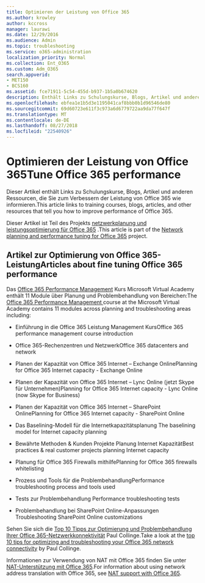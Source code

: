 ```yaml
---
title: Optimieren der Leistung von Office 365
ms.author: krowley
author: kccross
manager: laurawi
ms.date: 12/29/2016
ms.audience: Admin
ms.topic: troubleshooting
ms.service: o365-administration
localization_priority: Normal
ms.collection: Ent_O365
ms.custom: Adm_O365
search.appverid:
- MET150
- BCS160
ms.assetid: fce71911-5c54-455d-b937-1b5a0b674620
description: Enthält Links zu Schulungskurse, Blogs, Artikel und anderen Ressourcen, die Sie zum Verbessern der Leistung von Office 365 wie informieren.
ms.openlocfilehash: ebfea1e1b5d3e1195041caf8bbb0b1d96546de80
ms.sourcegitcommit: 69d60723e611f3c973a6d6779722aa9da77f647f
ms.translationtype: MT
ms.contentlocale: de-DE
ms.lasthandoff: 08/27/2018
ms.locfileid: "22540926"
---
```

# <a name="tune-office-365-performance"></a><span data-ttu-id="8a2cd-103">Optimieren der Leistung von Office 365</span><span class="sxs-lookup"><span data-stu-id="8a2cd-103">Tune Office 365 performance</span></span>

<span data-ttu-id="8a2cd-104">Dieser Artikel enthält Links zu Schulungskurse, Blogs, Artikel und anderen Ressourcen, die Sie zum Verbessern der Leistung von Office 365 wie informieren.</span><span class="sxs-lookup"><span data-stu-id="8a2cd-104">This article links to training courses, blogs, articles, and other resources that tell you how to improve performance of Office 365.</span></span>
  
<span data-ttu-id="8a2cd-105">Dieser Artikel ist Teil des Projekts [netzwerkplanung und leistungsoptimierung für Office 365](https://aka.ms/tune) .</span><span class="sxs-lookup"><span data-stu-id="8a2cd-105">This article is part of the [Network planning and performance tuning for Office 365](https://aka.ms/tune) project.</span></span>
   
## <a name="articles-about-fine-tuning-office-365-performance"></a><span data-ttu-id="8a2cd-106">Artikel zur Optimierung von Office 365-Leistung</span><span class="sxs-lookup"><span data-stu-id="8a2cd-106">Articles about fine tuning Office 365 performance</span></span>

<span data-ttu-id="8a2cd-107">Das [Office 365 Performance Management](https://aka.ms/tunemva) Kurs Microsoft Virtual Academy enthält 11 Module über Planung und Problembehandlung von Bereichen:</span><span class="sxs-lookup"><span data-stu-id="8a2cd-107">The [Office 365 Performance Management ](https://aka.ms/tunemva) course at the Microsoft Virtual Academy contains 11 modules across planning and troubleshooting areas including:</span></span> 
  
- <span data-ttu-id="8a2cd-108">Einführung in die Office 365 Leistung Management Kurs</span><span class="sxs-lookup"><span data-stu-id="8a2cd-108">Office 365 performance management course introduction</span></span>
    
- <span data-ttu-id="8a2cd-109">Office 365-Rechenzentren und Netzwerk</span><span class="sxs-lookup"><span data-stu-id="8a2cd-109">Office 365 datacenters and network</span></span>
    
- <span data-ttu-id="8a2cd-110">Planen der Kapazität von Office 365 Internet – Exchange Online</span><span class="sxs-lookup"><span data-stu-id="8a2cd-110">Planning for Office 365 Internet capacity - Exchange Online</span></span>
    
- <span data-ttu-id="8a2cd-111">Planen der Kapazität von Office 365 Internet – Lync Online (jetzt Skype für Unternehmen)</span><span class="sxs-lookup"><span data-stu-id="8a2cd-111">Planning for Office 365 Internet capacity - Lync Online (now Skype for Business)</span></span>
    
- <span data-ttu-id="8a2cd-112">Planen der Kapazität von Office 365 Internet – SharePoint Online</span><span class="sxs-lookup"><span data-stu-id="8a2cd-112">Planning for Office 365 Internet capacity - SharePoint Online</span></span>
    
- <span data-ttu-id="8a2cd-113">Das Baselining-Modell für die Internetkapazitätsplanung
</span><span class="sxs-lookup"><span data-stu-id="8a2cd-113">The baselining model for Internet capacity planning</span></span>
    
- <span data-ttu-id="8a2cd-114">Bewährte Methoden &amp; Kunden Projekte Planung Internet Kapazität</span><span class="sxs-lookup"><span data-stu-id="8a2cd-114">Best practices &amp; real customer projects planning Internet capacity</span></span>
    
- <span data-ttu-id="8a2cd-115">Planung für Office 365 Firewalls mithilfe</span><span class="sxs-lookup"><span data-stu-id="8a2cd-115">Planning for Office 365 firewalls whitelisting</span></span>
    
- <span data-ttu-id="8a2cd-116">Prozess und Tools für die Problembehandlung</span><span class="sxs-lookup"><span data-stu-id="8a2cd-116">Performance troubleshooting process and tools used</span></span>
    
- <span data-ttu-id="8a2cd-117">Tests zur Problembehandlung
</span><span class="sxs-lookup"><span data-stu-id="8a2cd-117">Performance troubleshooting tests</span></span>
    
- <span data-ttu-id="8a2cd-118">Problembehandlung bei SharePoint Online-Anpassungen
</span><span class="sxs-lookup"><span data-stu-id="8a2cd-118">Troubleshooting SharePoint Online customizations</span></span>
    
<span data-ttu-id="8a2cd-119">Sehen Sie sich die [Top 10 Tipps zur Optimierung und Problembehandlung Ihrer Office 365-Netzwerkkonnektivität](https://blogs.technet.com/b/onthewire/archive/2014/06/18/top-10-tips-for-optimising-amp-troubleshooting-your-office-365-network-connectivity.aspx) Paul Collinge.</span><span class="sxs-lookup"><span data-stu-id="8a2cd-119">Take a look at the [top 10 tips for optimizing and troubleshooting your Office 365 network connectivity](https://blogs.technet.com/b/onthewire/archive/2014/06/18/top-10-tips-for-optimising-amp-troubleshooting-your-office-365-network-connectivity.aspx) by Paul Collinge.</span></span> 
  
<span data-ttu-id="8a2cd-120">Informationen zur Verwendung von NAT mit Office 365 finden Sie unter [NAT-Unterstützung mit Office 365](nat-support-with-office-365.md).</span><span class="sxs-lookup"><span data-stu-id="8a2cd-120">For information about using network address translation with Office 365, see [NAT support with Office 365](nat-support-with-office-365.md).</span></span>
  

